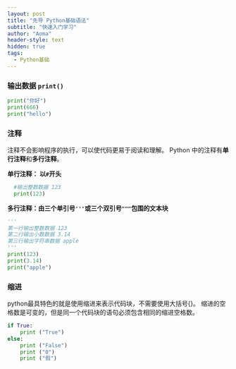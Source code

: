 ```yaml
---
layout: post
title: "先导 Python基础语法"
subtitle: "快速入门学习"
author: "Aoma"
header-style: text
hidden: true
tags:
  - Python基础
---
```


### 输出数据 `print()`
```Python
print("你好")
print(666)
print("hello")
```

### 注释
注释不会影响程序的执行，可以使代码更易于阅读和理解。
Python 中的注释有**单行注释**和**多行注释**。

**单行注释： 以`#`开头**

```python
  #输出整数数据 123
  print(123)
```

**多行注释：由三个单引号`'''`或三个双引号`"""`包围的文本块**
```python
'''
第一行输出整数数据 123
第二行输出小数数据 3.14
第三行输出字符串数据 apple
'''
print(123)
print(3.14)
print("apple")
```

### 缩进
python最具特色的就是使用缩进来表示代码块，不需要使用大括号{}。
缩进的空格数是可变的，但是同一个代码块的语句必须包含相同的缩进空格数。
```python
if True:
    print ("True")
else:
    print ("False")
    print ("0")
    print ("假")
```
